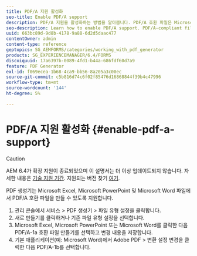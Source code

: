 ```yaml
---
title: PDF/A 지원 활성화
seo-title: Enable PDF/A support
description: PDF/A 지원을 활성화하는 방법을 알아봅니다. PDF/A 호환 파일은 Microsoft Excel, Microsoft PowerPoint 및 Microsoft Word 파일에서 만들 수 있습니다.
seo-description: Learn how to enable PDF/A support. PDF/A-compliant files can be created from Microsoft Excel, Microsoft PowerPoint, and Microsoft Word files.
uuid: 663bc89d-9d8b-4178-9a88-6d2d5daac477
contentOwner: admin
content-type: reference
geptopics: SG_AEMFORMS/categories/working_with_pdf_generator
products: SG_EXPERIENCEMANAGER/6.4/FORMS
discoiquuid: 17a6397b-0089-4fd1-b44a-686fdf60d7a9
feature: PDF Generator
exl-id: f069ecea-1b68-4ca9-bb56-8a205a3c00ec
source-git-commit: c5b816d74c6f02f85476d16868844f39b4c47996
workflow-type: tm+mt
source-wordcount: '144'
ht-degree: 5%

---
```


# PDF/A 지원 활성화 {#enable-pdf-a-support}

>[!CAUTION]
>
>AEM 6.4가 확장 지원이 종료되었으며 이 설명서는 더 이상 업데이트되지 않습니다. 자세한 내용은 [기술 지원 기간](https://helpx.adobe.com/kr/support/programs/eol-matrix.html). 지원되는 버전 찾기 [여기](https://experienceleague.adobe.com/docs/).

PDF 생성기는 Microsoft Excel, Microsoft PowerPoint 및 Microsoft Word 파일에서 PDF/A 호환 파일을 만들 수 있도록 지원합니다.

1. 관리 콘솔에서 서비스 > PDF 생성기 > 파일 유형 설정을 클릭합니다.
1. 새로 만들기를 클릭하거나 기존 파일 유형 설정을 선택합니다.
1. Microsoft Excel, Microsoft PowerPoint 또는 Microsoft Word를 클릭한 다음 PDF/A-1a 호환 파일 만들기를 선택하고 변경 내용을 저장합니다.
1. 기본 애플리케이션(예: Microsoft Word)에서 Adobe PDF > 변환 설정 변경을 클릭한 다음 PDF/A-1b를 선택합니다.
